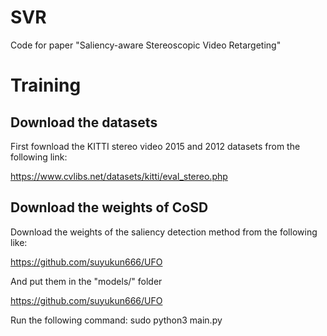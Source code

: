 # SVR

Code for paper "Saliency-aware Stereoscopic Video Retargeting"


# Training

## Download the datasets
First fownload the KITTI stereo video 2015 and 2012 datasets from the following link:

https://www.cvlibs.net/datasets/kitti/eval_stereo.php


## Download the weights of CoSD

Download the weights of the saliency detection method from the following like:

https://github.com/suyukun666/UFO

And put them in the "models/" folder

https://github.com/suyukun666/UFO

Run the following command:
sudo python3 main.py


